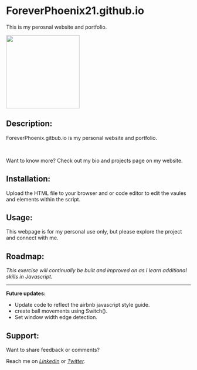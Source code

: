 # ForeverPhoenix21.github.io

<p>This is my perosnal website and portfolio.</P>
<img src="ballMovement.png" width="200"/>

## Description:

<p> ForeverPhoenix.gitbub.io is my personal website and portfolio. </p> <br>
<p>  Want to know more? Check out my bio and projects page on my website.</p>

## Installation:

<p> Upload the HTML file to your browser and or code editor to edit the vaules and elements within the script. </p>   

## Usage:

<p> This webpage is for my personal use only, but please explore the project and connect with me. </p>

## Roadmap:

*This exercise will continually be built and improved on as I learn additional skills in Javascript.*

***

**Future updates:**
- Update code to reflect the airbnb javascript style guide.
- create ball movements using Switch().
- Set window width edge detection.

## Support:

<p> Want to share feedback or comments?</p>

<p> 
  
  Reach me on *[Linkedin](https://www.linkedin.com/in/derek-diaz/)* or *[Twitter](https://twitter.com/home).*
  
</p>
